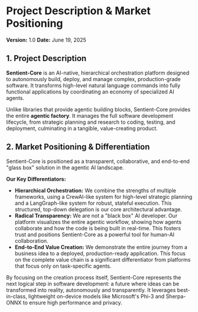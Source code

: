 # Project Description & Market Positioning

**Version:** 1.0
**Date:** June 19, 2025

## 1. Project Description

**Sentient-Core** is an AI-native, hierarchical orchestration platform designed to autonomously build, deploy, and manage complex, production-grade software. It transforms high-level natural language commands into fully functional applications by coordinating an economy of specialized AI agents.

Unlike libraries that provide agentic building blocks, Sentient-Core provides the entire **agentic factory**. It manages the full software development lifecycle, from strategic planning and research to coding, testing, and deployment, culminating in a tangible, value-creating product.

## 2. Market Positioning & Differentiation

Sentient-Core is positioned as a transparent, collaborative, and end-to-end "glass box" solution in the agentic AI landscape.

**Our Key Differentiators:**

*   **Hierarchical Orchestration:** We combine the strengths of multiple frameworks, using a CrewAI-like system for high-level strategic planning and a LangGraph-like system for robust, stateful execution. This structured, top-down delegation is our core architectural advantage.
*   **Radical Transparency:** We are not a "black box" AI developer. Our platform visualizes the entire agentic workflow, showing how agents collaborate and how the code is being built in real-time. This fosters trust and positions Sentient-Core as a powerful tool for human-AI collaboration.
*   **End-to-End Value Creation:** We demonstrate the entire journey from a business idea to a deployed, production-ready application. This focus on the complete value chain is a significant differentiator from platforms that focus only on task-specific agents.

By focusing on the creation process itself, Sentient-Core represents the next logical step in software development: a future where ideas can be transformed into reality, autonomously and transparently. It leverages best-in-class, lightweight on-device models like Microsoft's Phi-3 and Sherpa-ONNX to ensure high performance and privacy.